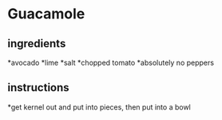 # Guacamole
## ingredients
*avocado
*lime
*salt
*chopped tomato
*absolutely no peppers
## instructions
*get kernel out and put into pieces, then put into a bowl


